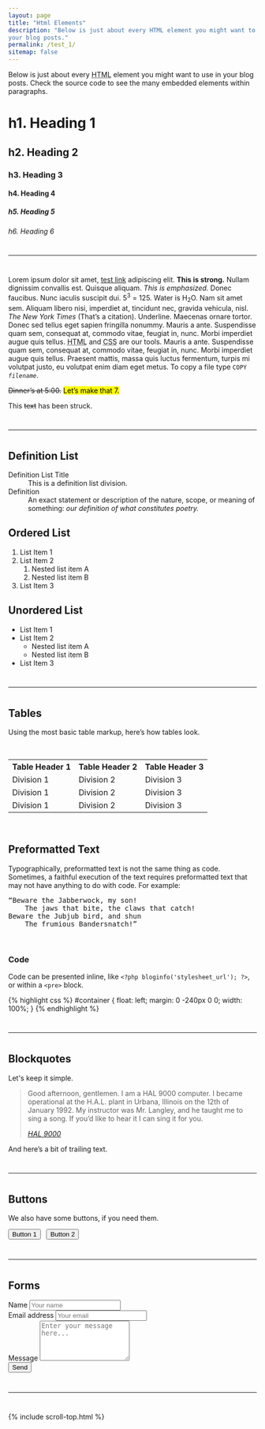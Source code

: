 ```yaml
---
layout: page
title: "Html Elements"
description: "Below is just about every HTML element you might want to use in
your blog posts."
permalink: /test_1/
sitemap: false
---
```


Below is just about every <abbr title="HyperText Markup Language">HTML</abbr>
element you might want to use in your blog posts. Check the source code to see
the many embedded elements within paragraphs.

# h1. Heading 1

## h2. Heading 2

### h3. Heading 3

#### h4. Heading 4

##### h5. Heading 5

###### h6. Heading 6

<hr style="margin: 2.5rem 0">

Lorem ipsum dolor sit amet, [test link](# "test link") adipiscing elit. **This
is strong.** Nullam dignissim convallis est. Quisque aliquam. *This is
emphasized.* Donec faucibus. Nunc iaculis suscipit dui. 5<sup>3</sup> = 125.
Water is H<sub>2</sub>O. Nam sit amet sem. Aliquam libero nisi, imperdiet at,
tincidunt nec, gravida vehicula, nisl. <cite>The New York Times</cite> (That’s a
citation). Underline. Maecenas ornare tortor. Donec sed tellus eget sapien
fringilla nonummy. Mauris a ante. Suspendisse quam sem, consequat at, commodo
vitae, feugiat in, nunc. Morbi imperdiet augue quis tellus. <abbr
title="HyperText Markup Language">HTML</abbr> and <abbr title="Cascading Style
Sheets">CSS</abbr> are our tools. Mauris a ante. Suspendisse quam sem, consequat
at, commodo vitae, feugiat in, nunc. Morbi imperdiet augue quis tellus. Praesent
mattis, massa quis luctus fermentum, turpis mi volutpat justo, eu volutpat enim
diam eget metus. To copy a file type <code>COPY <var>filename</var></code>.

<del>Dinner’s at 5:00.</del> <mark>Let’s make that 7.</mark>

This <span style="text-decoration:line-through;">text</span> has been struck.

<hr style="margin: 2.5rem 0">

## Definition List

<dl>
<dt>Definition List Title</dt>
<dd>This is a definition list division.</dd>

<dt>Definition</dt>
<dd>An exact statement or description of the nature, scope, or meaning of
something: <em>our definition of what constitutes poetry.</em></dd>
</dl>

## Ordered List

1. List Item 1
2. List Item 2
    1. Nested list item A
    2. Nested list item B
3. List Item 3

## Unordered List

- List Item 1
- List Item 2
    - Nested list item A
    - Nested list item B
- List Item 3

<hr style="margin: 2.5rem 0">

## Tables

Using the most basic table markup, here’s how tables look.

<p class="mb0">&nbsp;</p>

<table class="table table-bordered">
<tr>
<th>Table Header 1</th>
<th>Table Header 2</th>
<th>Table Header 3</th>
</tr>
<tr>
<td>Division 1</td>
<td>Division 2</td>
<td>Division 3</td>
</tr>
<tr class="even">
<td>Division 1</td>
<td>Division 2</td>
<td>Division 3</td>
</tr>
<tr>
<td>Division 1</td>
<td>Division 2</td>
<td>Division 3</td>
</tr>
</table>

<p>&nbsp;</p>

## Preformatted Text

Typographically, preformatted text is not the same thing as
code. Sometimes, a faithful execution of the text requires preformatted text
that may not have anything to do with code. For example:

<pre>“Beware the Jabberwock, my son!
    The jaws that bite, the claws that catch!
Beware the Jubjub bird, and shun
    The frumious Bandersnatch!”
</pre>
<p class="mb0">&nbsp;</p>

### Code

Code can be presented inline, like `<?php bloginfo('stylesheet_url'); ?>`, or
within a `<pre>` block.

{% highlight css %}
#container {
  float: left;
  margin: 0 -240px 0 0;
  width: 100%;
}
{% endhighlight %}

<hr style="margin: 2.5rem 0">

## Blockquotes

Let's keep it simple.

<blockquote>
<p class="mb1">Good afternoon, gentlemen. I am a HAL 9000 computer. I became
operational at the H.A.L. plant in Urbana, Illinois on the 12th of January 1992.
My instructor was Mr. Langley, and he taught me to sing a song. If you’d like to
hear it I can sing it for you.</p>
<footer class="blockquote-footer"><cite><a href="http://en.wikipedia.org/wiki/HAL_9000">HAL 9000</a></cite></footer>
</blockquote>

And here’s a bit of trailing text.

<hr style="margin: 2.5rem 0">

## Buttons

We also have some buttons, if you need them.

<button class="btn btn-primary" type="button">Button 1</button> &nbsp; <button class="btn btn-success" type="button">Button 2</button>

<hr style="margin: 2.5rem 0">

## Forms

<form class="formspree" method="POST" action="https://formspree.io/YOUREMAILHERE">
  <div class="form-group">
    <label class="sr-only" for="inputName">Name</label>
    <input class="form-control" type="text" name="name" id="inputName" placeholder="Your name" required>
  </div>
  <div class="form-group">
    <label class="sr-only" for="inputEmail">Email address</label>
    <input class="form-control" type="email" name="_replyto" id="inputEmail" placeholder="Your email" required>
  </div>
  <div class="form-group">
    <label class="sr-only" for="inputMessage">Message</label>
    <textarea class="form-control" name="message" id="inputMessage" placeholder="Enter your message here..." rows="5"></textarea>
  </div>

  <input type="hidden" name="_subject" value="New submission!">
  <input type="hidden" name="_format" value="plain">
  <input type="text" name="_gotcha" aria-hidden="true" style="display:none">
  <button class="btn btn-primary" type="submit">Send</button>
</form>

<hr style="margin: 2.5rem 0">

{% include scroll-top.html %}
